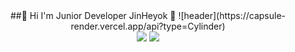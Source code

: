 <div align=center>
  ##👋 Hi I'm Junior Developer JinHeyok 👋
    ![header](https://capsule-render.vercel.app/api?type=Cylinder)
</div>
<div align=center>
    
</div>


<div align=center>  
  <img src="https://github-readme-stats.vercel.app/api/top-langs/?username=JinHeyok&layout=compact">
  <img src="https://github-readme-stats.vercel.app/api?username=JinHeyok&show_icons=true&theme=radical&count_private=true&show_icons=true">
</div>

<!--
**JinHeyok/JinHeyok** is a ✨ _special_ ✨ repository because its `README.md` (this file) appears on your GitHub profile.

Here are some ideas to get you started:

- 🔭 I’m currently working on ...
- 🌱 I’m currently learning ...
- 👯 I’m looking to collaborate on ...
- 🤔 I’m looking for help with ...
- 💬 Ask me about ...
- 📫 How to reach me: ...
- 😄 Pronouns: ...
- ⚡ Fun fact: ...
-->
